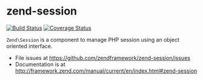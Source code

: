 # zend-session

[![Build Status](https://secure.travis-ci.org/zendframework/zend-session.svg?branch=master)](https://secure.travis-ci.org/zendframework/zend-session)
[![Coverage Status](https://coveralls.io/repos/zendframework/zend-session/badge.svg?branch=master)](https://coveralls.io/r/zendframework/zend-session)

`Zend\Session` is a component to manage PHP session using an object oriented
interface. 


- File issues at https://github.com/zendframework/zend-session/issues
- Documentation is at http://framework.zend.com/manual/current/en/index.html#zend-session
